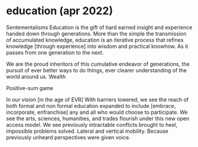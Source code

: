 # education (apr 2022)

Sentementalisms Education is the gift of hard earned insight and experience handed down through generations. More than the simple the transmission of accumulated knowledge, education is an iterative process that refines knowledge \[through experience] into wisdom and practical knowhow. As it passes from one generation to the next.

We are the proud inheritors of this cumulative endeavor of generations, the pursuit of ever better ways to do things, ever clearer understanding of the world around us. Wealth

Positive-sum game

In our vision \[in the age of EVR] With barriers lowered, we see the reach of both formal and non formal education expanded to include \[embrace, incorporate, enfranchise] any and all who would choose to participate. We see the arts, sciences, humanities, and trades flourish under this new open access model. We see previously intractable conflicts brought to heel, impossible problems solved. Lateral and vertical mobility. Because previously unheard perspectives were given voice.
